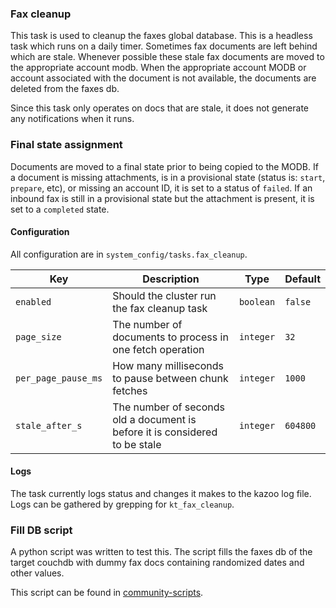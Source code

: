### Fax cleanup

This task is used to cleanup the faxes global database. This is a headless task which runs on a daily timer. Sometimes fax documents are left behind which are stale. Whenever possible these stale fax documents are moved to the appropriate account modb. When the appropriate account MODB or account associated with the document is not available, the documents are deleted from the faxes db.

Since this task only operates on docs that are stale, it does not generate any notifications when it runs.

### Final state assignment
Documents are moved to a final state prior to being copied to the MODB. If a document is missing attachments, is in a provisional state (status is: `start`, `prepare`, etc), or missing an account ID, it is set to a status of `failed`. If an inbound fax is still in a provisional state but the attachment is present, it is set to a `completed` state.

#### Configuration

All configuration are in `system_config/tasks.fax_cleanup`.

Key | Description | Type | Default
--- | ----------- | ---- | -------
`enabled` | Should the cluster run the fax cleanup task | `boolean` | `false`
`page_size` | The number of documents to process in one fetch operation | `integer` | `32`
`per_page_pause_ms` | How many milliseconds to pause between chunk fetches | `integer` | `1000`
`stale_after_s` | The number of seconds old a document is before it is considered to be stale | `integer` | `604800`

#### Logs

The task currently logs status and changes it makes to the kazoo log file. Logs can be gathered by grepping for `kt_fax_cleanup`.

### Fill DB script

A python script was written to test this. The script fills the faxes db of the target couchdb with dummy fax docs containing randomized dates and other values.

This script can be found in [community-scripts](https://github.com/2600hz/community-scripts/tree/master/fill_fax_db).



